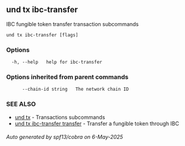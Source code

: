 ## und tx ibc-transfer

IBC fungible token transfer transaction subcommands

```
und tx ibc-transfer [flags]
```

### Options

```
  -h, --help   help for ibc-transfer
```

### Options inherited from parent commands

```
      --chain-id string   The network chain ID
```

### SEE ALSO

* [und tx](und_tx.md)	 - Transactions subcommands
* [und tx ibc-transfer transfer](und_tx_ibc-transfer_transfer.md)	 - Transfer a fungible token through IBC

###### Auto generated by spf13/cobra on 6-May-2025
